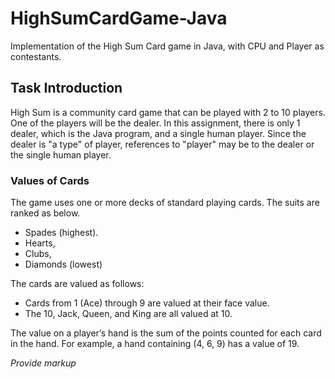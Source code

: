 # HighSumCardGame-Java

Implementation of the High Sum Card game in Java, with CPU and Player as contestants.

## Task Introduction

High Sum is a community card game that can be played with 2 to 10 players. One of the players will be the dealer. In this assignment, there is only 1 dealer, which is the Java program, and a single human player. Since the dealer is "a type" of player, references to "player" may be to the dealer or the single human player.

### Values of Cards

The game uses one or more decks of standard playing cards. The suits are ranked as below.

- Spades (highest).
- Hearts,
- Clubs,
- Diamonds (lowest)

The cards are valued as follows:

- Cards from 1 (Ace) through 9 are valued at their face value.
- The 10, Jack, Queen, and King are all valued at 10.

The value on a player’s hand is the sum of the points counted for each card in the hand. For example, a hand containing (4, 6, 9) has a value of 19.

*Provide markup*
